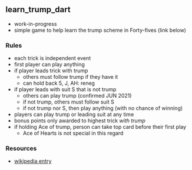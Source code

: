 
## learn_trump_dart

* work-in-progress
* simple game to help learn the trump scheme in Forty-fives (link below)

### Rules

* each trick is independent event
* first player can play anything
* if player leads trick with trump
    - others must follow trump if they have it
    - can hold back 5, J, AH: reneg
* if player leads with suit S that is not trump
    - others can play trump (confirmed JUN 2021)
    - if not trump, others must follow suit S
    - if not trump nor S, then play anything (with no chance of winning) 
* players can play trump or leading suit at any time
* bonus points only awarded to highest trick _with trump_
* if holding Ace of trump, person can take top card before their first play
    - Ace of Hearts is not special in this regard

### Resources

* [wikipedia entry](https://en.wikipedia.org/wiki/Forty-fives)
